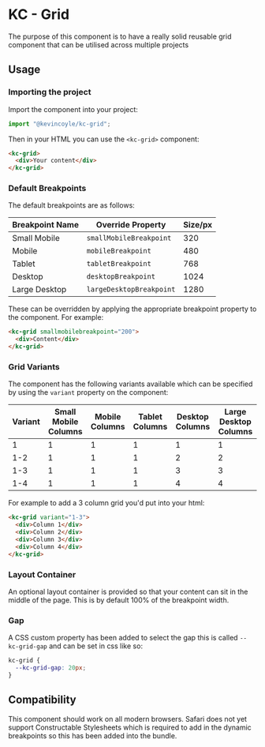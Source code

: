 # KC - Grid

The purpose of this component is to have a really solid reusable grid component that can be utilised across multiple projects

## Usage

### Importing the project

Import the component into your project:

```javascript
import "@kevincoyle/kc-grid";
```

Then in your HTML you can use the `<kc-grid>` component:

```html
<kc-grid>
  <div>Your content</div>
</kc-grid>
```

### Default Breakpoints

The default breakpoints are as follows:

| Breakpoint Name | Override Property        | Size/px |
| --------------- | ------------------------ | ------- |
| Small Mobile    | `smallMobileBreakpoint`  | 320     |
| Mobile          | `mobileBreakpoint`       | 480     |
| Tablet          | `tabletBreakpoint`       | 768     |
| Desktop         | `desktopBreakpoint`      | 1024    |
| Large Desktop   | `largeDesktopBreakpoint` | 1280    |

These can be overridden by applying the appropriate breakpoint property to the component. For example:

```html
<kc-grid smallmobilebreakpoint="200">
  <div>Content</div>
</kc-grid>
```

### Grid Variants

The component has the following variants available which can be specified by using the `variant` property on the component:

| Variant | Small Mobile Columns | Mobile Columns | Tablet Columns | Desktop Columns | Large Desktop Columns |
| ------- | -------------------- | -------------- | -------------- | --------------- | --------------------- |
| 1       | 1                    | 1              | 1              | 1               | 1                     |
| 1-2     | 1                    | 1              | 1              | 2               | 2                     |
| 1-3     | 1                    | 1              | 1              | 3               | 3                     |
| 1-4     | 1                    | 1              | 1              | 4               | 4                     |

For example to add a 3 column grid you'd put into your html:

```html
<kc-grid variant="1-3">
  <div>Column 1</div>
  <div>Column 2</div>
  <div>Column 3</div>
  <div>Column 4</div>
</kc-grid>
```

### Layout Container

An optional layout container is provided so that your content can sit in the middle of the page. This is by default 100% of the breakpoint width.

### Gap

A CSS custom property has been added to select the gap this is called `--kc-grid-gap` and can be set in css like so:

```css
kc-grid {
  --kc-grid-gap: 20px;
}
```

## Compatibility

This component should work on all modern browsers. Safari does not yet support Constructable Stylesheets which is required to add in the dynamic breakpoints so this has been added into the bundle.
